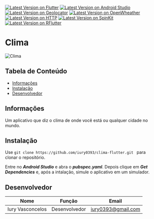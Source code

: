 [![Latest Version on Flutter](https://img.shields.io/badge/Flutter-1.12.13-blue)](https://flutter.dev/docs/get-started/install)  [![Latest Version on Android Studio](https://img.shields.io/badge/Android%20Studio-3.6.1-green)](https://developer.android.com/studio)  [![Latest Version on Geolocator](https://img.shields.io/badge/Geolocator-5.3.0-brightgreen)](https://pub.dev/packages/geolocator)  [![Latest Version on OpenWheather](https://img.shields.io/badge/OpenWheather-2.5-orange)](https://openweathermap.org/api)  [![Latest Version on HTTP](https://img.shields.io/badge/HTTP-0.12.0%2B4-blue)](https://pub.dev/packages/http)  [![Latest Version on SpinKit](https://img.shields.io/badge/Flutter%20Spinkit-4.1.2%2B1-blue)](https://pub.dev/packages/flutter_spinkit)  [![Latest Version on RFlutter](https://img.shields.io/badge/RFlutter-1.0.3-red)](https://pub.dev/packages/rflutter_alert)

# Clima

![Clima](Clima.gif)

## Tabela de Conteúdo
- <a href="#informações">Informações</a>
- <a href="#instalação">Instalação</a>
- <a href="#desenvolvedor">Desenvolvedor</a>

## Informações
Um aplicativo que diz o clima de onde você está ou qualquer cidade no mundo.

## Instalação

Use ```git clone https://github.com/iury0393/clima-flutter.git ``` para clonar o repositório.

Entre no ***Android Studio*** e abra o ***pubspec.yaml***.
Depois clique em ***Get Dependencies*** e, após a intalação, simule o aplicativo em um simulador.


## Desenvolvedor

| Nome | Função | Email |
| ------ | ------ | ----- |
| Iury Vasconcelos | Desenvolvedor | iury0393@gmail.com |
